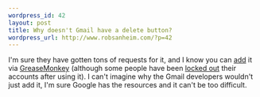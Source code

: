 ```yaml
--- 
wordpress_id: 42
layout: post
title: Why doesn't Gmail have a delete button?
wordpress_url: http://www.robsanheim.com/?p=42
---
```

I'm sure they have gotten tons of requests for it, and I know you can <a href="http://www.arantius.com/article/arantius/gmail%20delete%20button/">add</a> it via <a href="http://greasemonkey.mozdev.org/">GreaseMonkey</a> (although some people have been <a href="http://www.rootburn.com/2005/06/lockdown-in-sector-4.html">locked out</a> their accounts after using it).  I can't imagine why the Gmail developers wouldn't just add it, I'm sure Google has the resources and it can't be too difficult.
